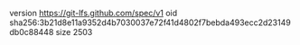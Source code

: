 version https://git-lfs.github.com/spec/v1
oid sha256:3b21d8e11a9352d4b7030037e72f41d4802f7bebda493ecc2d23149db0c88448
size 2503
